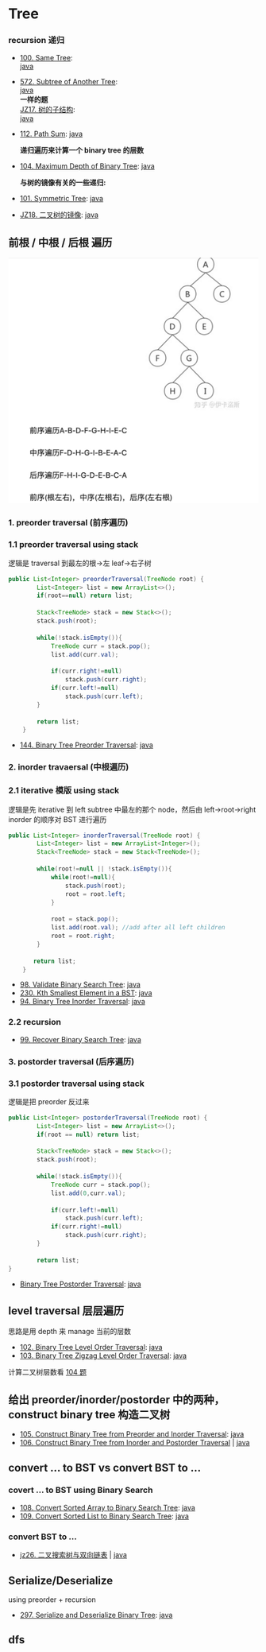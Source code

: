 # Tree

### recursion 递归

- [100. Same Tree](https://leetcode.com/problems/same-tree/):  
  [java](/solution_java/0100_Same_Tree.java)
- [572. Subtree of Another Tree](https://leetcode.com/problems/subtree-of-another-tree/):  
  [java](/solution_java/0572_Subtree_of_Another_Tree.java)  
  **一样的题**  
  [JZ17. 树的子结构](https://www.nowcoder.com/practice/6e196c44c7004d15b1610b9afca8bd88?tpId=13&&tqId=11170&rp=1&ru=/ta/coding-interviews&qru=/ta/coding-interviews/question-ranking):  
  [java](/牛客网/JZ17_树的子结构.java)
- [112. Path Sum](https://leetcode.com/problems/path-sum/):
  [java](/solution_java/0112_Path_Sum.java)

  **递归遍历来计算一个 binary tree 的层数**

- [104. Maximum Depth of Binary Tree](https://leetcode.com/problems/maximum-depth-of-binary-tree/):
  [java](/solution_java/0104_Maximum_Depth_of_Binary_Tree.java)

  **与树的镜像有关的一些递归:**

- [101. Symmetric Tree](https://leetcode.com/problems/symmetric-tree/):
  [java](/solution_java/0101_Symmetric_Tree.java)
- [JZ18. 二叉树的镜像](https://www.nowcoder.com/practice/a9d0ecbacef9410ca97463e4a5c83be7?tpId=13&&tqId=11171&rp=1&ru=/ta/coding-interviews&qru=/ta/coding-interviews/question-ranking):
  [java](/solution_java/JZ18_二叉树的镜像.java)

## 前根 / 中根 / 后根 遍历

![alt text](./images/前序中序后序traversal.jpg)

### 1. preorder traversal (前序遍历)

### 1.1 preorder traversal using stack

逻辑是 traversal 到最左的根->左 leaf->右子树

```java
public List<Integer> preorderTraversal(TreeNode root) {
        List<Integer> list = new ArrayList<>();
        if(root==null) return list;

        Stack<TreeNode> stack = new Stack<>();
        stack.push(root);

        while(!stack.isEmpty()){
            TreeNode curr = stack.pop();
            list.add(curr.val);

            if(curr.right!=null)
                stack.push(curr.right);
            if(curr.left!=null)
                stack.push(curr.left);
        }

        return list;
    }
```

- [144. Binary Tree Preorder Traversal](https://leetcode.com/problems/binary-tree-preorder-traversal/):
  [java](/solution_java/0144_Binary_Tree_Preorder_Traversal.java)

### 2. inorder travaersal (中根遍历)

### 2.1 iterative 模版 using stack

逻辑是先 iterative 到 left subtree 中最左的那个 node，然后由 left->root->right inorder 的顺序对 BST 进行遍历

```java
public List<Integer> inorderTraversal(TreeNode root) {
        List<Integer> list = new ArrayList<Integer>();
        Stack<TreeNode> stack = new Stack<TreeNode>();

        while(root!=null || !stack.isEmpty()){
            while(root!=null){
                stack.push(root);
                root = root.left;
            }

            root = stack.pop();
            list.add(root.val); //add after all left children
            root = root.right;
        }

       return list;
    }
```

- [98. Validate Binary Search Tree](https://leetcode.com/problems/validate-binary-search-tree/):
  [java](/solution_java/0098_Validate_Binary_Search_Tree.java)
- [230. Kth Smallest Element in a BST](https://leetcode.com/problems/kth-smallest-element-in-a-bst/):
  [java](/solution_java/0230_Kth_Smallest_Element_in_a_BST.java)
- [94. Binary Tree Inorder Traversal](https://leetcode.com/problems/binary-tree-inorder-traversal/):
  [java](/solution_java/0094_Binary_Tree_Inorder_Traversal.java)

### 2.2 recursion

- [99. Recover Binary Search Tree](https://leetcode.com/problems/recover-binary-search-tree/):
  [java](/solution_java/0099_Recover_Binary_Search_Tree.java)

### 3. postorder traversal (后序遍历)

### 3.1 postorder traversal using stack

逻辑是把 preorder 反过来

```java
public List<Integer> postorderTraversal(TreeNode root) {
        List<Integer> list = new ArrayList<>();
        if(root == null) return list;

        Stack<TreeNode> stack = new Stack<>();
        stack.push(root);

        while(!stack.isEmpty()){
            TreeNode curr = stack.pop();
            list.add(0,curr.val);

            if(curr.left!=null)
                stack.push(curr.left);
            if(curr.right!=null)
                stack.push(curr.right);
        }

        return list;
}
```

- [Binary Tree Postorder Traversal](https://leetcode.com/problems/binary-tree-postorder-traversal/):
  [java](/solution_java/0145_Binary_Tree_Postorder_Traversal.java)

## level traversal 层层遍历

思路是用 depth 来 manage 当前的层数

- [102. Binary Tree Level Order Traversal](https://leetcode.com/problems/binary-tree-level-order-traversal/):
  [java](/solution_java/0102_Binary_Tree_Level_Order_Traversal.java)
- [103. Binary Tree Zigzag Level Order Traversal](https://leetcode.com/problems/binary-tree-zigzag-level-order-traversal/):
  [java](/solution_java/0103_Binary_Tree_Zigzag_Level_Order_Traversal.java)

计算二叉树层数看 [104 题](/solution_java/0104_Maximum_Depth_of_Binary_Tree.java)

## 给出 preorder/inorder/postorder 中的两种，construct binary tree 构造二叉树

- [105. Construct Binary Tree from Preorder and Inorder Traversal](https://leetcode.com/problems/construct-binary-tree-from-preorder-and-inorder-traversal/):
  [java](/solution_java/0105_Construct_Binary_Tree_from_and_Inorder_Traversal.java)
- [106. Construct Binary Tree from Inorder and Postorder Traversal](https://leetcode.com/problems/construct-binary-tree-from-inorder-and-postorder-traversal/) | [java](/solution_java/0106_Construct_Binary_Tree_from_Inorder_and_Postorder_Traversal.java)

## convert ... to BST vs convert BST to ...

### covert ... to BST using Binary Search

- [108. Convert Sorted Array to Binary Search Tree](https://leetcode.com/problems/convert-sorted-array-to-binary-search-tree/):
  [java](/solution_java/0108_Convert_Sorted_Array_to_Binary_Search_Tree.java)
- [109. Convert Sorted List to Binary Search Tree](https://leetcode.com/problems/convert-sorted-list-to-binary-search-tree/):
  [java](/solution_java/0109_Convert_Sorted_List_to_Binary_Search_Tree.java)

### convert BST to ...

- [jz26. 二叉搜索树与双向链表](https://www.nowcoder.com/practice/947f6eb80d944a84850b0538bf0ec3a5?tpId=13&tqId=11179&tPage=1&rp=1&ru=/ta/coding-interviews&qru=/ta/coding-interviews/question-ranking) | [java](/牛客网/JZ26_二叉搜索树与双向链表.java)

## Serialize/Deserialize

using preorder + recursion

- [297. Serialize and Deserialize Binary Tree](https://leetcode.com/problems/serialize-and-deserialize-binary-tree/):
  [java](/solution_java/0297_Serialize_and_Deserialize_Binary_Tree.java)

## dfs
